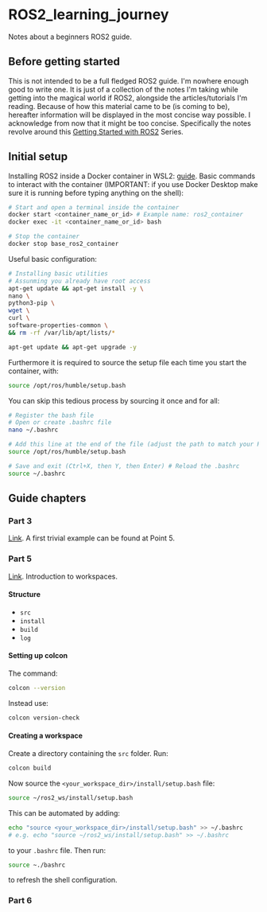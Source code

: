 # ROS2_learning_journey
Notes about a beginners ROS2 guide.
## Before getting started
This is not intended to be a full fledged ROS2 guide. I'm nowhere enough good to write one.
It is just of a collection of the notes I'm taking while getting into the magical world if ROS2, alongside the articles/tutorials I'm reading.
Because of how this material came to be (is coming to be), hereafter information will be displayed in the most concise way possible. I acknowledge from now that it might be too concise.
Specifically the notes revolve around this [Getting Started with ROS2](https://medium.com/spinor/getting-started-with-ros2-an-introduction-a36e21ff5feb) Series.
## Initial setup
Installing ROS2 inside a Docker container in WSL2: [guide](https://medium.com/@oelmofty/ros2-in-docker-why-and-how-b72b3880dc97).
Basic commands to interact with the container (IMPORTANT: if you use Docker Desktop make sure it is running before typing anything on the shell):
```bash
# Start and open a terminal inside the container
docker start <container_name_or_id> # Example name: ros2_container
docker exec -it <container_name_or_id> bash

# Stop the container
docker stop base_ros2_container
```
Useful basic configuration:
```bash
# Installing basic utilities
# Assunming you already have root access
apt-get update && apt-get install -y \
nano \ 
python3-pip \ 
wget \ 
curl \ 
software-properties-common \ 
&& rm -rf /var/lib/apt/lists/*

apt-get update && apt-get upgrade -y
```
Furthermore it is required to source the setup file each time you start the container, with:
```bash
source /opt/ros/humble/setup.bash
```
You can skip this tedious process by sourcing it once and for all:
```bash
# Register the bash file
# Open or create .bashrc file
nano ~/.bashrc

# Add this line at the end of the file (adjust the path to match your ROS distribution)
source /opt/ros/humble/setup.bash

# Save and exit (Ctrl+X, then Y, then Enter) # Reload the .bashrc
source ~/.bashrc
```
## Guide chapters
### Part 3
[Link](https://medium.com/spinor/getting-started-with-ros2-install-and-setup-ros2-humble-on-ubuntu-22-04-lts-ad718d4a3ac2). A first trivial example can be found at Point 5.
### Part 5
[Link](https://medium.com/spinor/getting-started-with-ros2-create-and-set-up-a-workspace-f60a6c52328c). Introduction to workspaces.
#### Structure
- `src`
- `install`
- `build`
- `log`
#### Setting up colcon
The command:
```bash
colcon --version
```
Instead use:
```bash
colcon version-check
```
#### Creating a workspace
Create a directory containing the `src` folder.
Run:
```bash
colcon build
```
Now source the `<your_workspace_dir>/install/setup.bash` file:
```bash
source ~/ros2_ws/install/setup.bash
```
This can be automated by adding:
```bash
echo "source <your_workspace_dir>/install/setup.bash" >> ~/.bashrc
# e.g. echo "source ~/ros2_ws/install/setup.bash" >> ~/.bashrc
```
to your `.bashrc` file. Then run:
```bash
source ~./bashrc
```
to refresh the shell configuration.
### Part 6
